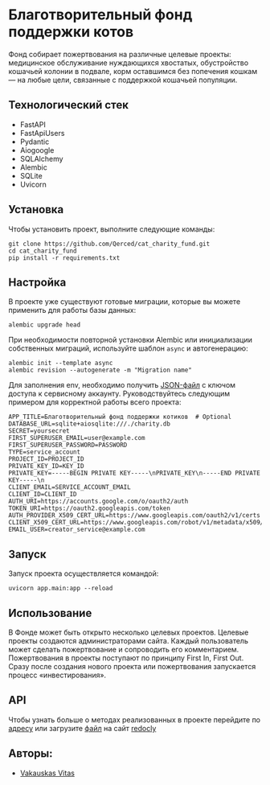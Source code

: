 # Благотворительный фонд поддержки котов

Фонд собирает пожертвования на различные целевые проекты: медицинское обслуживание нуждающихся хвостатых, обустройство кошачьей колонии в подвале, корм оставшимся без попечения кошкам — на любые цели, связанные с поддержкой кошачьей популяции.

## Технологический стек

* FastAPI
* FastApiUsers
* Pydantic
* Aiogoogle
* SQLAlchemy
* Alembic
* SQLite
* Uvicorn

## Установка

Чтобы установить проект, выполните следующие команды:

```
git clone https://github.com/Qerced/cat_charity_fund.git
cd cat_charity_fund
pip install -r requirements.txt
```

## Настройка

В проекте уже существуют готовые миграции, которые вы можете применить для работы базы данных:

```
alembic upgrade head
```

При необходимости повторной установки Alembic или инициализации собственных миграций, используйте шаблон `async` и автогенерацию:

```
alembic init --template async
alembic revision --autogenerate -m "Migration name"
```

Для заполнения env, необходимо получить [JSON-файл](https://cloud.google.com/iam/docs/keys-create-delete) с ключом доступа к сервисному аккаунту. Руководствуйтесь следующим примером для корректной работы всего проекта:

```
APP_TITLE=Благотворительный фонд поддержки котиков  # Optional
DATABASE_URL=sqlite+aiosqlite:///./charity.db
SECRET=yoursecret
FIRST_SUPERUSER_EMAIL=user@example.com
FIRST_SUPERUSER_PASSWORD=PASSWORD
TYPE=service_account
PROJECT_ID=PROJECT_ID
PRIVATE_KEY_ID=KEY_ID
PRIVATE_KEY=-----BEGIN PRIVATE KEY-----\nPRIVATE_KEY\n-----END PRIVATE KEY-----\n
CLIENT_EMAIL=SERVICE_ACCOUNT_EMAIL
CLIENT_ID=CLIENT_ID
AUTH_URI=https://accounts.google.com/o/oauth2/auth
TOKEN_URI=https://oauth2.googleapis.com/token
AUTH_PROVIDER_X509_CERT_URL=https://www.googleapis.com/oauth2/v1/certs
CLIENT_X509_CERT_URL=https://www.googleapis.com/robot/v1/metadata/x509/SERVICE_ACCOUNT_EMAIL
EMAIL_USER=creator_service@example.com
```

## Запуск

Запуск проекта осуществляется командой:

```
uvicorn app.main:app --reload
```

## Использование

В Фонде может быть открыто несколько целевых проектов. Целевые проекты создаются администраторами сайта. Каждый пользователь может сделать пожертвование и сопроводить его комментарием. Пожертвования в проекты поступают по принципу First In, First Out. Сразу после создания нового проекта или пожертвования запускается процесс «инвестирования».

## API

Чтобы узнать больше о методах реализованных в проекте перейдите по [адресу](http://127.0.0.1:8000/docs)
или загрузите [файл](https://github.com/Qerced/QRkot_spreadsheets/blob/main/openapi.json) на сайт [redocly](https://redocly.github.io/redoc/)

## Авторы:
- [Vakauskas Vitas](https://github.com/Qerced)
